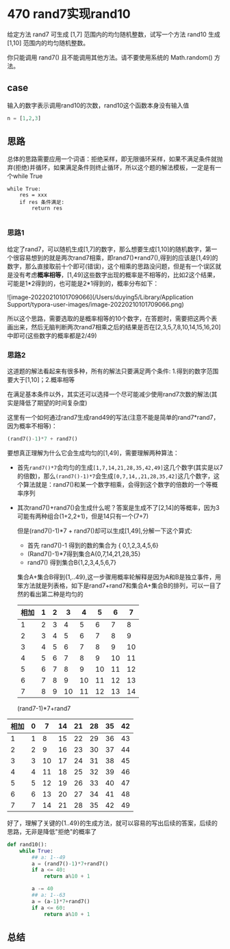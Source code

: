 # 470 rand7实现rand10

给定方法 rand7 可生成 [1,7] 范围内的均匀随机整数，试写一个方法 rand10 生成 [1,10] 范围内的均匀随机整数。

你只能调用 rand7() 且不能调用其他方法。请不要使用系统的 Math.random() 方法。

## case

输入的数字表示调用rand10的次数，rand10这个函数本身没有输入值

```python
n = [1,2,3]
```

## 思路

总体的思路需要应用一个词语：拒绝采样，即无限循环采样，如果不满足条件就抛弃(拒绝)并循环，如果满足条件则终止循环，所以这个题的解法模板，一定是有一个while True

```
while True:
    res = xxx
    if res 条件满足:
        return res
    
```



### 思路1

给定了rand7，可以随机生成[1,7]的数字，那么想要生成[1,10]的随机数字，第一个很容易想到的就是两次rand7相乘，即rand7()*rand7(),得到的应该是[1,49]的数字，那么直接取前十个即可(错误)，这个相乘的思路没问题，但是有一个误区就是没有考虑**概率相等**，[1,49]这些数字出现的概率是不相等的，比如2这个结果，可能是1\*2得到的，也可能是2\*1得到的，概率分布如下：

![image-20220210101709066](/Users/duying5/Library/Application Support/typora-user-images/image-20220210101709066.png)

所以这个思路，需要选取的是概率相等的10个数字，在答题时，需要把这两个表画出来，然后无脑判断两次rand7相乘之后的结果是否在[2,3,5,7,8,10,14,15,16,20]中即可(这些数字的概率都是2/49)

### 思路2

这道题的解法看起来有很多种，所有的解法只要满足两个条件: 1.得到的数字范围要大于[1,10]；2.概率相等

在满足基本条件以外，其实还可以选择一个尽可能减少使用rand7次数的解法(其实是降低了期望的时间复杂度)

这里有一个如何通过rand7生成rand49的写法(注意不能是简单的rand7*rand7，因为概率不相等)：

```python
(rand7()-1)*7 + rand7()
```

要想真正理解为什么它会生成均匀的[1,49]，需要理解两种算法：

* 首先`rand7()*7`会均匀的生成`[1,7,14,21,28,35,42,49]`这几个数字(其实是以7的倍数)，那么`(rand7()-1)*7`会生成`[0,7,14,,21,28,35,42]`这几个数字，这个算法就是：rand7()和某一个数字相乘，会得到这个数字的倍数的一个等概率序列

* 其次rand7()+rand7()会生成什么呢？答案是生成不了[2,14]的等概率，因为3可能有两种组合(1+2,2+1)，但是14只有一个(7+7)

  但是(rand7()-1)*7 + rand7()却可以生成[1,49],分解一下这个算式:

  * 首先 rand7()-1 得到的数的集合为 { 0,1,2,3,4,5,6}
  * (Rand7()-1)*7得到集合A{0,7,14,21,28,35}
  * rand7() 得到集合B{1,2,3,4,5,6,7}

  集合A+集合B得到{1,..49},这一步骤用概率轮解释是因为A和B是独立事件，用笨方法就是列表格，如下是rand7+rand7和集合A+集合B的排列，可以一目了然的看出第二种是均匀的

  | 相加 | 1    | 2    | 3    | 4    | 5    | 6    | 7    |
  | ---- | ---- | ---- | ---- | ---- | ---- | ---- | ---- |
  | 1    | 2    | 3    | 4    | 5    | 6    | 7    | 8    |
  | 2    | 3    | 4    | 5    | 6    | 7    | 8    | 9    |
  | 3    | 4    | 5    | 6    | 7    | 8    | 9    | 10   |
  | 4    | 5    | 6    | 7    | 8    | 9    | 10   | 11   |
  | 5    | 6    | 7    | 8    | 9    | 10   | 11   | 12   |
  | 6    | 7    | 8    | 9    | 10   | 11   | 12   | 13   |
  | 7    | 8    | 9    | 10   | 11   | 12   | 13   | 14   |

  (rand7-1)*7+rand7

| 相加 | 0    | 7    | 14   | 21   | 28   | 35   | 42   |
| ---- | ---- | ---- | ---- | ---- | ---- | ---- | ---- |
| 1    | 1    | 8    | 15   | 22   | 29   | 36   | 43   |
| 2    | 2    | 9    | 16   | 23   | 30   | 37   | 44   |
| 3    | 3    | 10   | 17   | 24   | 31   | 38   | 45   |
| 4    | 4    | 11   | 18   | 25   | 32   | 39   | 46   |
| 5    | 5    | 12   | 19   | 26   | 33   | 40   | 47   |
| 6    | 6    | 13   | 20   | 27   | 34   | 41   | 48   |
| 7    | 7    | 14   | 21   | 28   | 35   | 42   | 49   |

好了，理解了关键的{1..49}的生成方法，就可以容易的写出后续的答案，后续的思路，无非是降低"拒绝"的概率了

```python
def rand10():
    while True:
        ## a: 1--49
        a = (rand7()-1)*7+rand7()
        if a <= 40:
            return a%10 + 1

        a -= 40
        ## a: 1--63
        a = (a-1)*7+rand7()
        if a <= 60:
            return a%10 + 1
```



## 总结